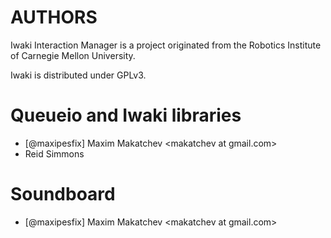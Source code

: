 AUTHORS
=======

Iwaki Interaction Manager is a project originated from the Robotics Institute of Carnegie Mellon University.

Iwaki is distributed under GPLv3.

# Queueio and Iwaki libraries

  - [@maxipesfix] Maxim Makatchev &lt;makatchev at gmail.com&gt;  
  - Reid Simmons

# Soundboard

  - [@maxipesfix] Maxim Makatchev &lt;makatchev at gmail.com&gt;  
